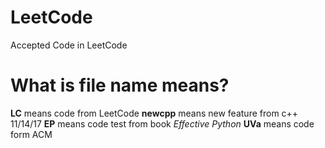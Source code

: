 # LeetCode
Accepted Code in LeetCode

# What is file name means?

**LC** means code from LeetCode
**newcpp** means new feature from c++ 11/14/17
**EP** means code test from book *Effective Python*
**UVa** means code form ACM